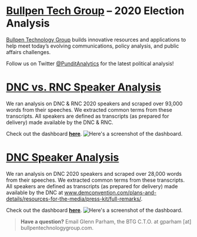 # [Bullpen Tech Group](https://bullpentechnologygroup.com) – 2020 Election Analysis

[Bullpen Technology Group](https://bullpentechnologygroup.com) builds innovative resources and applications to help meet today’s evolving communications, policy analysis, and public affairs challenges. 

Follow us on Twitter [@PunditAnalytics](https://twitter.com/PunditAnalytics) for the latest political analysis!
# [DNC vs. RNC Speaker Analysis](https://datastudio.google.com/s/gSrUwdjB4Cg)
We ran analysis on DNC & RNC 2020 speakers and scraped over 93,000 words from their speeches.  We extracted common terms from these transcripts.  All speakers are defined as transcripts (as prepared for delivery) made available by the DNC & RNC.

Check out the dashboard [**here**](https://datastudio.google.com/s/gSrUwdjB4Cg).
![Here's a screenshot of the dashboard.](https://storage.googleapis.com/dashboard-285319.appspot.com/dnc_vs_rnc.png)

# [DNC Speaker Analysis](https://datastudio.google.com/s/gmMa2vKuKyA)

We ran analysis on DNC 2020 speakers and scraped over 28,000 words from their speeches.  We extracted common terms from these transcripts.  All speakers are defined as transcripts (as prepared for delivery) made available by the DNC at www.demconvention.com/plans-and-details/resources-for-the-media/press-kit/full-remarks/.

Check out the dashboard [**here**](https://datastudio.google.com/s/gmMa2vKuKyA).
![Here's a screenshot of the dashboard.](https://storage.googleapis.com/dashboard-285319.appspot.com/dnc_speaker_analysis_screenshot.png)
> **Have a question?** Email Glenn Parham, the BTG C.T.O. at gparham [at] bullpentechnologygroup.com.
